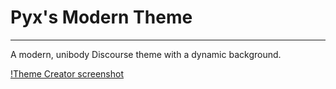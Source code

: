 # Pyx's Modern Theme
---

A modern, unibody Discourse theme with a dynamic background.

[!Theme Creator screenshot](screenshots/image.png)
